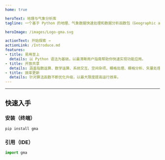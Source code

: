 ```yaml
---
home: true

heroText: 地理与气象分析库
tagline: 一个基于 Python 的地理、气象数据快速处理和数据分析函数包（Geographic and Meteorological Analysis，gma）

heroImage: /images/Logo-gma.svg

actionText: 开始探索 →
actionLink: /Introduce.md
features:
- title: 易用至上
  details: 以 Python 语法为基础，以最清晰用户指南帮助你快速实现功能应用。
- title: 开放共享
  details: 涵盖指数运算、数学运算、系统交互、空间杂项、栅格处理、栅格分析、矢量处理等方向近百个功能函数开放使用。
- title: 效率更新
  details: 针对算法函数不断优化升级，以最大限度提高运行效率。
---
```


---
## <strong>快速入手</strong>

### 安装（终端）
```bash
pip install gma
```
### 引用（IDE）
```python
import gma
```
